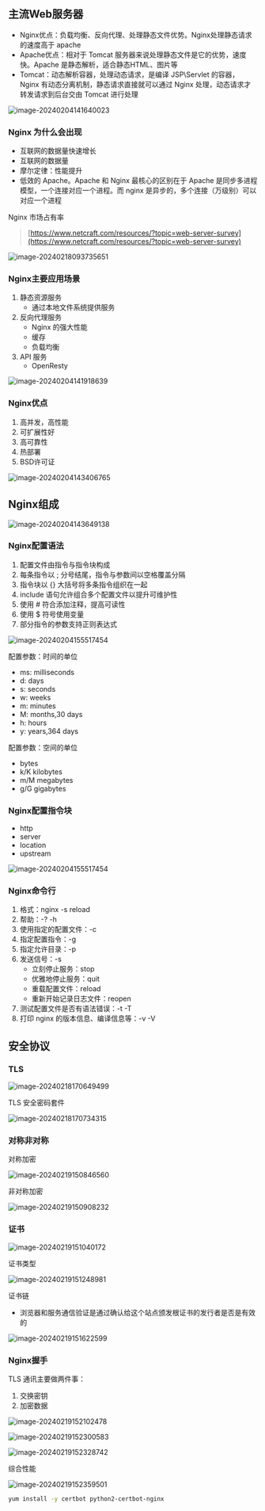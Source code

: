 ## 主流Web服务器

- Nginx优点：负载均衡、反向代理、处理静态文件优势。Nginx处理静态请求的速度高于 apache
- Apache优点：相对于 Tomcat 服务器来说处理静态文件是它的优势，速度快。Apache 是静态解析，适合静态HTML、图片等
- Tomcat：动态解析容器，处理动态请求，是编译 JSP\Servlet 的容器，Nginx 有动态分离机制，静态请求直接就可以通过 Nginx 处理，动态请求才转发请求到后台交由 Tomcat 进行处理

![image-20240204141640023](https://gitee.com/lilyn/pic/raw/master/md-img/image-20240204141640023.png)

### Nginx 为什么会出现

- 互联网的数据量快速增长
- 互联网的数据量
- 摩尔定律：性能提升
- 低效的 Apache。Apache 和 Nginx 最核心的区别在于 Apache 是同步多进程模型，一个连接对应一个进程。而 nginx 是异步的，多个连接（万级别）可以对应一个进程

Nginx 市场占有率

> [https://www.netcraft.com/resources/?topic=web-server-survey](https://www.netcraft.com/resources/?topic=web-server-survey)

![image-20240218093735651](https://gitee.com/lilyn/pic/raw/master/md-img/image-20240218093735651.png)

### Nginx主要应用场景

1. 静态资源服务
   - 通过本地文件系统提供服务
2. 反向代理服务
   - Nginx 的强大性能
   - 缓存
   - 负载均衡
3. API 服务
   - OpenResty

![image-20240204141918639](https://gitee.com/lilyn/pic/raw/master/md-img/image-20240204141918639.png)

### Nginx优点

1. 高并发，高性能
2. 可扩展性好
3. 高可靠性
4. 热部署
5. BSD许可证

![image-20240204143406765](https://gitee.com/lilyn/pic/raw/master/md-img/image-20240204143406765.png)

## Nginx组成

![image-20240204143649138](https://gitee.com/lilyn/pic/raw/master/md-img/image-20240204143649138.png)

### Nginx配置语法

1. 配置文件由指令与指令块构成
2. 每条指令以 ; 分号结尾，指令与参数间以空格覆盖分隔
3. 指令块以 {} 大括号将多条指令组织在一起
4. include 语句允许组合多个配置文件以提升可维护性
5. 使用 # 符合添加注释，提高可读性
6. 使用 $ 符号使用变量
7. 部分指令的参数支持正则表达式

![image-20240204155517454](https://gitee.com/lilyn/pic/raw/master/md-img/image-20240204155517454.png)

配置参数：时间的单位

- ms: milliseconds
- d: days
- s: seconds
- w: weeks
- m: minutes
- M: months,30 days
- h: hours
- y: years,364 days

配置参数：空间的单位

-  bytes
- k/K kilobytes
- m/M megabytes
- g/G gigabytes

### Nginx配置指令块

- http
- server
- location
- upstream

![image-20240204155517454](https://gitee.com/lilyn/pic/raw/master/md-img/image-20240204155517454.png)

### Nginx命令行

1. 格式：nginx -s reload
2. 帮助：-? -h
3. 使用指定的配置文件：-c
4. 指定配置指令：-g
5. 指定允许目录：-p
6. 发送信号：-s
   - 立刻停止服务：stop
   - 优雅地停止服务：quit
   - 重载配置文件：reload
   - 重新开始记录日志文件：reopen
7. 测试配置文件是否有语法错误：-t -T
8. 打印 nginx 的版本信息、编译信息等：-v -V

## 安全协议

### TLS

![image-20240218170649499](https://gitee.com/lilyn/pic/raw/master/md-img/image-20240218170649499.png)

TLS 安全密码套件

![image-20240218170734315](https://gitee.com/lilyn/pic/raw/master/md-img/image-20240218170734315.png)

### 对称非对称

对称加密

![image-20240219150846560](https://gitee.com/lilyn/pic/raw/master/md-img/image-20240219150846560.png)

非对称加密

![image-20240219150908232](https://gitee.com/lilyn/pic/raw/master/md-img/image-20240219150908232.png)

### 证书

![image-20240219151040172](https://gitee.com/lilyn/pic/raw/master/md-img/image-20240219151040172.png)

证书类型

![image-20240219151248981](https://gitee.com/lilyn/pic/raw/master/md-img/image-20240219151248981.png)

证书链

- 浏览器和服务通信验证是通过确认给这个站点颁发根证书的发行者是否是有效的

![image-20240219151622599](https://gitee.com/lilyn/pic/raw/master/md-img/image-20240219151622599.png)

### Nginx握手

TLS 通讯主要做两件事：

1. 交换密钥
2. 加密数据

![image-20240219152102478](https://gitee.com/lilyn/pic/raw/master/md-img/image-20240219152102478.png)

![image-20240219152300583](https://gitee.com/lilyn/pic/raw/master/md-img/image-20240219152300583.png)

![image-20240219152328742](https://gitee.com/lilyn/pic/raw/master/md-img/image-20240219152328742.png)

综合性能

![image-20240219152359501](https://gitee.com/lilyn/pic/raw/master/md-img/image-20240219152359501.png)

```bash
yum install -y certbot python2-certbot-nginx
```


